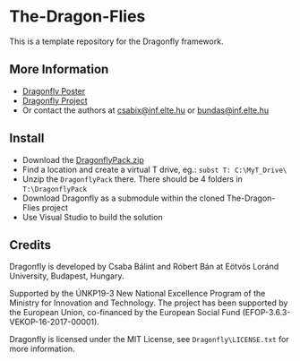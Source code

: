 # The-Dragon-Flies

This is a template repository for the Dragonfly framework.

## More Information

 - [Dragonfly Poster](https://people.inf.elte.hu/csabix/publications/articles/WSPS_2020_Poster_Dragonfly.pdf)
 - [Dragonfly Project](https://github.com/ELTE-IK-CG/Dragonfly)
 - Or contact the authors at csabix@inf.elte.hu or bundas@inf.elte.hu
 
## Install

 - Download the [DragonflyPack.zip](https://drive.google.com/file/d/1YHrIyQqoi5fef00poe038AW2M7P9rVfB/view?usp=sharing)
 - Find a location and create a virtual T drive, eg.: `subst T: C:\MyT_Drive\`
 - Unzip the `DragonflyPack` there. There should be 4 folders in `T:\DragonflyPack`
 - Download Dragonfly as a submodule within the cloned The-Dragon-Flies project
 - Use Visual Studio to build the solution

## Credits

Dragonfly is developed by Csaba Bálint and Róbert Bán at Eötvös Loránd University, Budapest, Hungary.

Supported by the ÚNKP19-3 New National Excellence Program of the Ministry for Innovation and Technology. The project has been supported by the European Union, co-financed by the European Social Fund (EFOP-3.6.3-VEKOP-16-2017-00001).

Dragonfly is licensed under the MIT License, see `Dragonfly\LICENSE.txt` for more information.